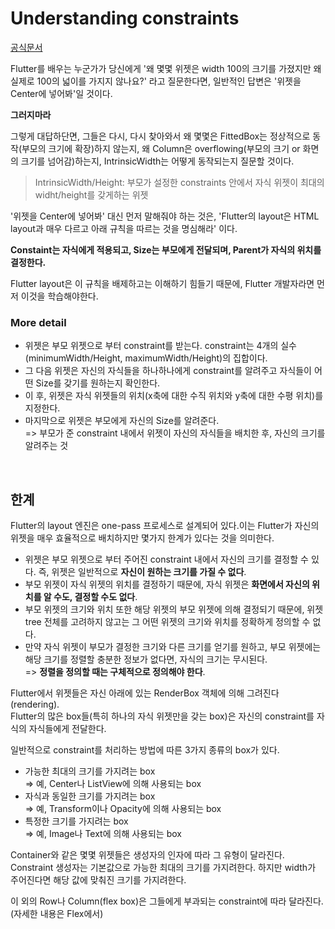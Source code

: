 # Understanding constraints
[공식문서](https://docs.flutter.dev/ui/layout/constraints) 

Flutter를 배우는 누군가가 당신에게 '왜 몇몇 위젯은 width 100의 크기를 가졌지만 왜 실제로 100의 넓이를 가지지 않나요?' 라고 질문한다면, 일반적인 답변은 '위젯을 Center에 넣어봐'일 것이다.

**그러지마라**

그렇게 대답하단면, 그들은 다시, 다시 찾아와서 왜 몇몇은 FittedBox는 정상적으로 동작(부모의 크기에 확장)하지 않는지, 왜 Column은 overflowing(부모의 크기 or 화면의 크기를 넘어감)하는지, IntrinsicWidth는 어떻게 동작되는지 질문할 것이다.

>IntrinsicWidth/Height: 부모가 설정한 constraints 안에서 자식 위젯이 최대의 widht/height를 갖게하는 위젯

'위젯을 Center에 넣어봐' 대신 먼저 말해줘야 하는 것은, 'Flutter의 layout은 HTML layout과 매우 다르고 아래 규칙을 따르는 것을 명심해라' 이다.

**Constaint는 자식에게 적용되고, Size는 부모에게 전달되며, Parent가 자식의 위치를 결정한다.**

Flutter layout은 이 규칙을 배제하고는 이해하기 힘들기 때문에, Flutter 개발자라면 먼저 이것을 학습해야한다.

### More detail
- 위젯은 부모 위젯으로 부터 constraint를 받는다. constraint는 4개의 실수(minimumWidth/Height, maximumWidth/Height)의 집합이다.
- 그 다음 위젯은 자신의 자식들을 하나하나에게 constraint를 알려주고 자식들이 어떤 Size를 갖기를 원하는지 확인한다.
- 이 후, 위젯은 자식 위젯들의 위치(x축에 대한 수직 위치와 y축에 대한 수평 위치)를 지정한다.
- 마지막으로 위젯은 부모에게 자신의 Size를 알려준다.  
=> 부모가 준 constraint 내에서 위젯이 자신의 자식들을 배치한 후, 자신의 크기를 알려주는 것

<br>

## 한계

Flutter의 layout 엔진은 one-pass 프로세스로 설계되어 있다.이는 Flutter가 자신의 위젯을 매우 효율적으로 배치하지만 몇가지 한계가 있다는 것을 의미한다.  

- 위젯은 부모 위젯으로 부터 주어진 constraint 내에서 자신의 크기를 결정할 수 있다. 즉, 위젯은 일반적으로 **자신이 원하는 크기를 가질 수 없다**.
- 부모 위젯이 자식 위젯의 위치를 결정하기 때문에, 자식 위젯은 **화면에서 자신의 위치를 알 수도, 결정할 수도 없다**.
- 부모 위젯의 크기와 위치 또한 해당 위젯의 부모 위젯에 의해 결정되기 때문에, 위젯 tree 전체를 고려하지 않고는 그 어떤 위젯의 크기와 위치를 정확하게 정의할 수 없다.
- 만약 자식 위젯이 부모가 결정한 크기와 다른 크기를 얻기를 원하고, 부모 위젯에는 해당 크기를 정렬할 충분한 정보가 없다면, 자식의 크기는 무시된다.  
=> **정렬을 정의할 때는 구체적으로 정의해야 한다**.

Flutter에서 위젯들은 자신 아래에 있는 RenderBox 객체에 의해 그려진다(rendering).  
Flutter의 많은 box들(특히 하나의 자식 위젯만을 갖는 box)은 자신의 constraint를 자식의 자식들에게 전달한다.

일반적으로 constraint를 처리하는 방법에 따른 3가지 종류의 box가 있다.
- 가능한 최대의 크기를 가지려는 box  
=> 예, Center나 ListView에 의해 사용되는 box
- 자식과 동일한 크기를 가지려는 box  
=> 예, Transform이나 Opacity에 의해 사용되는 box  
- 특정한 크기를 가지려는 box  
=> 예, Image나 Text에 의해 사용되는 box

Container와 같은 몇몇 위젯들은 생성자의 인자에 따라 그 유형이 달라진다. Constraint 생성자는 기본값으로 가능한 최대의 크기를 가지려한다. 하지만 width가 주어진다면 해당 값에 맞춰진 크기를 가지려한다.

이 외의 Row나 Column(flex box)은 그들에게 부과되는 constraint에 따라 달라진다.  
(자세한 내용은 Flex에서)